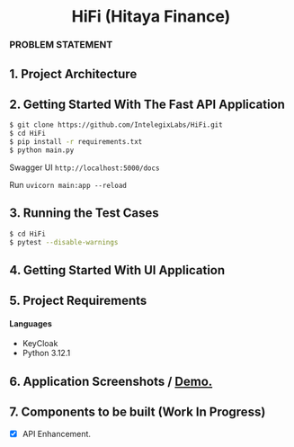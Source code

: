 <h1 align="center">HiFi (Hitaya Finance)</h1>

### PROBLEM STATEMENT

## 1. Project Architecture

## 2. Getting Started With The Fast API Application

```sh
$ git clone https://github.com/IntelegixLabs/HiFi.git
$ cd HiFi
$ pip install -r requirements.txt
$ python main.py
```

Swagger UI `http://localhost:5000/docs`

Run `uvicorn main:app --reload`

## 3. Running the Test Cases

```sh
$ cd HiFi
$ pytest --disable-warnings  
```

## 4. Getting Started With UI Application


## 5. Project Requirements

<h4>Languages</h4>
<ul>
  <li>KeyCloak</li>
  <li>Python 3.12.1</li>
</ul>

## 6. Application Screenshots / <a href="">Demo.</a>


## 7. Components to be built (Work In Progress)

* [x] API Enhancement.

